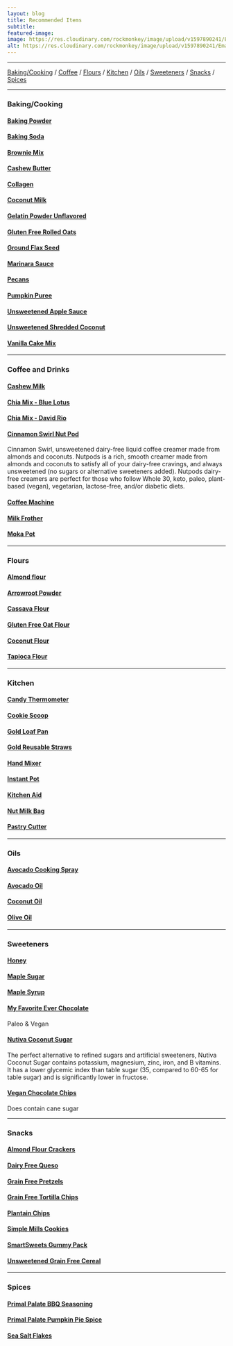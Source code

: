 ```yaml
---
layout: blog
title: Recommended Items
subtitle:
featured-image:
image: https://res.cloudinary.com/rockmonkey/image/upload/v1597890241/Email-Logo.jpg
alt: https://res.cloudinary.com/rockmonkey/image/upload/v1597890241/Email-Logo.jpg
---		
```


***

[Baking/Cooking](#Baking/Cooking) / [Coffee](#Coffee) / [Flours](#Flours) / [Kitchen](#Kitchen) / [Oils](#Oils) / [Sweeteners](#Sweeteners) / [Snacks](#Snacks) / [Spices](#Spices)


<a name="Baking/Cooking"></a>

***

### Baking/Cooking <a name="Baking"></a>


#### [Baking Powder](https://www.amazon.com/gp/product/B078T2TL6M/ref=as_li_qf_asin_il_tl?ie=UTF8&tag=h3withlaura-20&creative=9325&linkCode=as2&creativeASIN=B078T2TL6M&linkId=6e63a1b4128d3df32541bdf190cb7c80)

#### [Baking Soda](https://www.amazon.com/gp/product/B014GMV7RC/ref=as_li_qf_asin_il_tl?ie=UTF8&tag=h3withlaura-20&creative=9325&linkCode=as2&creativeASIN=B014GMV7RC&linkId=1c41da9ec6b1f05d46855718e9698faa)


#### [Brownie Mix](https://www.amazon.com/gp/product/B07RBN4RLV/ref=as_li_qf_asin_il_tl?ie=UTF8&tag=h3withlaura-20&creative=9325&linkCode=as2&creativeASIN=B07RBN4RLV&linkId=229e7dda02bf67c59c5a46ce68d7f7b1)


#### [Cashew Butter](https://www.amazon.com/gp/product/B019ZRRVT6/ref=as_li_qf_asin_il_tl?ie=UTF8&tag=h3withlaura-20&creative=9325&linkCode=as2&creativeASIN=B019ZRRVT6&linkId=0304e2ac008f00be89753200f7608cf0)


#### [Collagen](https://www.amazon.com/gp/product/B00NLR1PX0/ref=as_li_qf_asin_il_tl?ie=UTF8&tag=h3withlaura-20&creative=9325&linkCode=as2&creativeASIN=B00NLR1PX0&linkId=478a8a4e2b59df31261bd077b8fb2f27)


#### [Coconut Milk](https://www.amazon.com/gp/product/B001HTJ2BQ/ref=as_li_qf_asin_il_tl?ie=UTF8&tag=h3withlaura-20&creative=9325&linkCode=as2&creativeASIN=B001HTJ2BQ&linkId=b575c5a85a11d41a53593dfe056a3cff)

#### [Gelatin Powder Unflavored](https://www.amazon.com/gp/product/B00K6JEON4/ref=as_li_qf_asin_il_tl?ie=UTF8&tag=h3withlaura-20&creative=9325&linkCode=as2&creativeASIN=B00K6JEON4&linkId=86c5a920c6d3af7f2239e82a9e03eb3c)



#### [Gluten Free Rolled Oats](https://www.amazon.com/gp/product/B01FUI7GNK/ref=as_li_qf_asin_il_tl?ie=UTF8&tag=h3withlaura-20&creative=9325&linkCode=as2&creativeASIN=B01FUI7GNK&linkId=6d6e641b6a50623abf5739abf1eb4c3)

#### [Ground Flax Seed](https://www.amazon.com/gp/product/B00DOKFLYI/ref=as_li_qf_asin_il_tl?ie=UTF8&tag=h3withlaura-20&creative=9325&linkCode=as2&creativeASIN=B00DOKFLYI&linkId=06c100c0b80203f02a228dabea5ca73f)

#### [Marinara Sauce](https://www.amazon.com/gp/product/B01MRGWG9V/ref=as_li_qf_asin_il_tl?ie=UTF8&tag=h3withlaura-20&creative=9325&linkCode=as2&creativeASIN=B01MRGWG9V&linkId=ef268d4e97213abda22451df21ea0b72)

#### [Pecans](https://www.amazon.com/gp/product/B072KDS6HY/ref=as_li_qf_asin_il_tl?ie=UTF8&tag=h3withlaura-20&creative=9325&linkCode=as2&creativeASIN=B072KDS6HY&linkId=694ef6c0a4a336cebc468938cae9e5c5)


#### [Pumpkin Puree](https://www.amazon.com/gp/product/B0062A87HA/ref=as_li_qf_asin_il_tl?ie=UTF8&tag=h3withlaura-20&creative=9325&linkCode=as2&creativeASIN=B0062A87HA&linkId=31b06a61f786b66241e253f60109ef6d)

#### [Unsweetened Apple Sauce](https://www.amazon.com/gp/product/B01LXWM4VI/ref=as_li_qf_asin_il_tl?ie=UTF8&tag=h3withlaura-20&creative=9325&linkCode=as2&creativeASIN=B01LXWM4VI&linkId=2ad12a7b1fed80679831378996b8e4a8)

#### [Unsweetened Shredded Coconut](https://www.amazon.com/gp/product/B00LH26HZC/ref=as_li_qf_asin_il_tl?ie=UTF8&tag=h3withlaura-20&creative=9325&linkCode=as2&creativeASIN=B00LH26HZC&linkId=59b99b121bf12025aff4ab25c0ddbf7b)


#### [Vanilla Cake Mix](https://www.amazon.com/gp/product/B015NBNZ98/ref=as_li_qf_asin_il_tl?ie=UTF8&tag=h3withlaura-20&creative=9325&linkCode=as2&creativeASIN=B015NBNZ98&linkId=f77e87b1be0f8281c9006cb7d0e3ad54)
 <a name="Coffee and Drinks"></a>

 ***

### Coffee and Drinks

#### [Cashew Milk](https://www.amazon.com/gp/product/B07RCYSVFW/ref=as_li_qf_asin_il_tl?ie=UTF8&tag=h3withlaura-20&creative=9325&linkCode=as2&creativeASIN=B07RCYSVFW&linkId=80678dd68e130874fb749b7c32bb3a28)

#### [Chia Mix - Blue Lotus](https://www.amazon.com/gp/product/B0049K99RW/ref=as_li_qf_asin_il_tl?ie=UTF8&tag=h3withlaura-20&creative=9325&linkCode=as2&creativeASIN=B0049K99RW&linkId=ffbb9a9400f480b2fdfffcddfdf157f4)

#### [Chia Mix - David Rio](https://www.amazon.com/gp/product/B00176MMZM/ref=as_li_qf_asin_il_tl?ie=UTF8&tag=h3withlaura-20&creative=9325&linkCode=as2&creativeASIN=B00176MMZM&linkId=eadcde3337c59a142f22acd18d3e6b1b)

#### [Cinnamon Swirl Nut Pod](https://amzn.to/2ycQpkf "Cinnamon Swirl Nut Pod")
Cinnamon Swirl, unsweetened dairy-free liquid coffee creamer made from almonds and coconuts. Nutpods is a rich, smooth creamer made from almonds and coconuts to satisfy all of your dairy-free cravings, and always unsweetened (no sugars or alternative sweeteners added). Nutpods dairy-free creamers are perfect for those who follow Whole 30, keto, paleo, plant-based (vegan), vegetarian, lactose-free, and/or diabetic diets.
#### [Coffee Machine](https://www.amazon.com/gp/product/B07XSGLYBS/ref=as_li_qf_asin_il_tl?ie=UTF8&tag=h3withlaura-20&creative=9325&linkCode=as2&creativeASIN=B07XSGLYBS&linkId=bf51924fb53f1aa335c1425022d5f2d4)

#### [Milk Frother](https://www.amazon.com/gp/product/B06XHWQJKN/ref=as_li_qf_asin_il_tl?ie=UTF8&tag=h3withlaura-20&creative=9325&linkCode=as2&creativeASIN=B06XHWQJKN&linkId=363da833298f0c068a35910f57a680e3)

#### [Moka Pot](https://www.amazon.com/gp/product/B07CCLY82B/ref=as_li_qf_asin_il_tl?ie=UTF8&tag=h3withlaura-20&creative=9325&linkCode=as2&creativeASIN=B07CCLY82B&linkId=a8ec30cc5b52c0339672a9de316c6d88)



<a name="Flours"></a>

***

### Flours
#### [Almond flour](https://www.amazon.com/gp/product/B00CLLV2D0/ref=as_li_tl?ie=UTF8&camp=1789&creative=9325&creativeASIN=B00CLLV2D0&linkCode=as2&tag=h3withlaura-20&linkId=95d673b6047b5d309c17d3e4b4fdb312)

#### [Arrowroot Powder](https://www.amazon.com/gp/product/B00OJ757SK/ref=as_li_qf_asin_il_tl?ie=UTF8&tag=h3withlaura-20&creative=9325&linkCode=as2&creativeASIN=B00OJ757SK&linkId=0eda09c456da7a9a9c0a46dc20dd9bb1)

#### [Cassava Flour](https://www.amazon.com/gp/product/B00S5AZRYG/ref=as_li_qf_asin_il_tl?ie=UTF8&tag=h3withlaura-20&creative=9325&linkCode=as2&creativeASIN=B00S5AZRYG&linkId=fab2b957fd625c4d83ec041117139a18)

#### [Gluten Free Oat Flour](https://www.amazon.com/gp/product/B07XP6LSS5/ref=as_li_qf_asin_il_tl?ie=UTF8&tag=h3withlaura-20&creative=9325&linkCode=as2&creativeASIN=B07XP6LSS5&linkId=5546eadef5908841de16e152498bdf14)


#### [Coconut Flour](https://www.amazon.com/gp/product/B00BSZBEAG/ref=as_li_qf_asin_il_tl?ie=UTF8&tag=h3withlaura-20&creative=9325&linkCode=as2&creativeASIN=B00BSZBEAG&linkId=72270e4ec0bb7bc5f25a3693675620d7)


#### [Tapioca Flour](https://www.amazon.com/gp/product/B00VQO4YJC/ref=as_li_qf_asin_il_tl?ie=UTF8&tag=h3withlaura-20&creative=9325&linkCode=as2&creativeASIN=B00VQO4YJC&linkId=9fb90abefdb414d2d4d5b93f92d98764)

<a name="Kitchen"></a>

***

### Kitchen
#### [Candy Thermometer](https://www.amazon.com/gp/product/B007XVNDQ2/ref=as_li_qf_asin_il_tl?ie=UTF8&tag=h3withlaura-20&creative=9325&linkCode=as2&creativeASIN=B007XVNDQ2&linkId=23c3c1b2ace7c6db38074ffb08040784)

#### [Cookie Scoop](https://www.amazon.com/gp/product/B0000CDVD2/ref=as_li_qf_asin_il_tl?ie=UTF8&tag=h3withlaura-20&creative=9325&linkCode=as2&creativeASIN=B0000CDVD2&linkId=aa4becc3ff8b726493c975dfc9e45df3)

#### [Gold Loaf Pan](https://www.amazon.com/gp/product/B015CQZOCA/ref=as_li_qf_asin_il_tl?ie=UTF8&tag=h3withlaura-20&creative=9325&linkCode=as2&creativeASIN=B015CQZOCA&linkId=1ce6186b617295dd332b9f32f3bb870e)

#### [Gold Reusable Straws](https://www.amazon.com/gp/product/B07D34ZNMH/ref=as_li_qf_asin_il_tl?ie=UTF8&tag=h3withlaura-20&creative=9325&linkCode=as2&creativeASIN=B07D34ZNMH&linkId=0184f76a5bf03f2a7b8c02f403ce8bb1)

#### [Hand Mixer](https://www.amazon.com/gp/product/B082V3WRRN/ref=as_li_qf_asin_il_tl?ie=UTF8&tag=h3withlaura-20&creative=9325&linkCode=as2&creativeASIN=B082V3WRRN&linkId=d96544b9f0d9c0afce03faa31da21ad8)

#### [Instant Pot](https://www.amazon.com/gp/product/B07RCNHTLS/ref=as_li_qf_asin_il_tl?ie=UTF8&tag=h3withlaura-20&creative=9325&linkCode=as2&creativeASIN=B07RCNHTLS&linkId=de97f722468f2c0df24ffad2dbb8acf3)

#### [Kitchen Aid](https://www.amazon.com/gp/product/B00063ULMI/ref=as_li_qf_asin_il_tl?ie=UTF8&tag=h3withlaura-20&creative=9325&linkCode=as2&creativeASIN=B00063ULMI&linkId=84bd607d4827be792a491d96e8b5c4e6)

#### [Nut Milk Bag](https://www.amazon.com/gp/product/B07JH5D6HQ/ref=as_li_qf_asin_il_tl?ie=UTF8&tag=h3withlaura-20&creative=9325&linkCode=as2&creativeASIN=B07JH5D6HQ&linkId=45deda9a4fc7022f224f01a97722b4b4)

#### [Pastry Cutter](https://www.amazon.com/gp/product/B01CX1RIMQ/ref=as_li_qf_asin_il_tl?ie=UTF8&tag=h3withlaura-20&creative=9325&linkCode=as2&creativeASIN=B01CX1RIMQ&linkId=9f41c94c1e4f8a33803a39c347dc6f22)

<a name="Oils"></a>

***

### Oils
#### [Avocado Cooking Spray](https://www.amazon.com/gp/product/B00P2DKCHG/ref=as_li_qf_asin_il_tl?ie=UTF8&tag=h3withlaura-20&creative=9325&linkCode=as2&creativeASIN=B00P2DKCHG&linkId=4f6ddd9128ff6eed625da178ebb6decb)

#### [Avocado Oil](https://www.amazon.com/gp/product/B00K4QF4HO/ref=as_li_qf_asin_il_tl?ie=UTF8&tag=h3withlaura-20&creative=9325&linkCode=as2&creativeASIN=B00K4QF4HO&linkId=47d2f2b20f4aed10c63c96188c3f1ca1)

#### [Coconut Oil](https://www.amazon.com/gp/product/B00NFJPK5S/ref=as_li_qf_asin_il_tl?ie=UTF8&tag=h3withlaura-20&creative=9325&linkCode=as2&creativeASIN=B00NFJPK5S&linkId=4e110ade438f4144b6f52f5f7d042f4d)

#### [Olive Oil](https://www.amazon.com/gp/product/B01EM6TJ4A/ref=as_li_qf_asin_il_tl?ie=UTF8&tag=h3withlaura-20&creative=9325&linkCode=as2&creativeASIN=B01EM6TJ4A&linkId=c1f713a7d89ea3ed322c5925fe55ffa2)

<a name="Sweeteners"></a>

***

### Sweeteners

#### [Honey](https://www.amazon.com/gp/product/B006MWDFUC/ref=as_li_qf_asin_il_tl?ie=UTF8&tag=h3withlaura-20&creative=9325&linkCode=as2&creativeASIN=B006MWDFUC&linkId=35df2b93103d3b737e6f33cdd1f370ef)

#### [Maple Sugar](https://www.amazon.com/gp/product/B000JJHDVG/ref=as_li_qf_asin_il_tl?ie=UTF8&tag=h3withlaura-20&creative=9325&linkCode=as2&creativeASIN=B000JJHDVG&linkId=c9dc23157efbd9829cd1d3468ce1d75e)

#### [Maple Syrup](https://www.amazon.com/gp/product/B074V3V186/ref=as_li_qf_asin_il_tl?ie=UTF8&tag=h3withlaura-20&creative=9325&linkCode=as2&creativeASIN=B074V3V186&linkId=c795a8d456d528de71906d10bbc46d47)

#### [My Favorite Ever Chocolate](https://www.amazon.com/gp/product/B07DRQ795N/ref=as_li_qf_asin_il_tl?ie=UTF8&tag=h3withlaura-20&creative=9325&linkCode=as2&creativeASIN=B07DRQ795N&linkId=4eb872b15b2d67bf45dcf71c4ca03aac)
Paleo & Vegan



#### [Nutiva Coconut Sugar](https://amzn.to/39mBvoz "Nutiva Coconut Sugar")
The perfect alternative to refined sugars and artificial sweeteners, Nutiva Coconut Sugar contains potassium, magnesium, zinc, iron, and B vitamins. It has a lower glycemic index than table sugar (35, compared to 60-65 for table sugar) and is significantly lower in fructose.



#### [Vegan Chocolate Chips](https://www.amazon.com/gp/product/B00OWMIEYG/ref=as_li_qf_asin_il_tl?ie=UTF8&tag=h3withlaura-20&creative=9325&linkCode=as2&creativeASIN=B00OWMIEYG&linkId=a2fe67e88144bccdf33a0a17d099e7e4)
Does contain cane sugar

<a name="Snacks"></a>

***

### Snacks
#### [Almond Flour Crackers](https://www.amazon.com/gp/product/B07FTV315M/ref=as_li_qf_asin_il_tl?ie=UTF8&tag=h3withlaura-20&creative=9325&linkCode=as2&creativeASIN=B07FTV315M&linkId=ddca8e287053daef9e98a67576c82503)

#### [Dairy Free Queso](https://www.amazon.com/gp/product/B07TFJDH1G/ref=as_li_qf_asin_il_tl?ie=UTF8&tag=h3withlaura-20&creative=9325&linkCode=as2&creativeASIN=B07TFJDH1G&linkId=78cf0bb69a8020fa0414a7b365801ada)

#### [Grain Free Pretzels](https://www.amazon.com/gp/product/B0887YXX7H/ref=as_li_qf_asin_il_tl?ie=UTF8&tag=h3withlaura-20&creative=9325&linkCode=as2&creativeASIN=B0887YXX7H&linkId=43e58786beaa2a5b67da21199d1cbcdb)

#### [Grain Free Tortilla Chips](https://www.amazon.com/gp/product/B071XY8BDQ/ref=as_li_qf_asin_il_tl?ie=UTF8&tag=h3withlaura-20&creative=9325&linkCode=as2&creativeASIN=B071XY8BDQ&linkId=47a55f41da980c5f299e3012cf6df8bf)

#### [Plantain Chips](https://www.amazon.com/gp/product/B078211CYX/ref=as_li_qf_asin_il_tl?ie=UTF8&tag=h3withlaura-20&creative=9325&linkCode=as2&creativeASIN=B078211CYX&linkId=a80e05da3b4c47f497c9035d1628cd9a)

#### [Simple Mills Cookies](https://www.amazon.com/gp/product/B08FW89K6M/ref=as_li_qf_asin_il_tl?ie=UTF8&tag=h3withlaura-20&creative=9325&linkCode=as2&creativeASIN=B08FW89K6M&linkId=8dd323fc408a030de471dacab0f616e9)

#### [SmartSweets Gummy Pack](https://www.amazon.com/gp/product/B087NXZRHC/ref=as_li_qf_asin_il_tl?ie=UTF8&tag=h3withlaura-20&creative=9325&linkCode=as2&creativeASIN=B087NXZRHC&linkId=3083ac973c6b1af874f6f8ba94836d64)

#### [Unsweetened Grain Free Cereal](https://www.amazon.com/gp/product/B07Y5N3G97/ref=as_li_qf_asin_il_tl?ie=UTF8&tag=h3withlaura-20&creative=9325&linkCode=as2&creativeASIN=B07Y5N3G97&linkId=f64b76ca241e6138870139135b7f4ff6)

<a name="Spices"></a>


***

### Spices
#### [Primal Palate BBQ Seasoning](https://www.amazon.com/gp/product/B01DH795LM/ref=as_li_qf_asin_il_tl?ie=UTF8&tag=h3withlaura-20&creative=9325&linkCode=as2&creativeASIN=B01DH795LM&linkId=eac72f5c1ef62494e3897e3adc932e1f)

#### [Primal Palate Pumpkin Pie Spice](https://www.amazon.com/gp/product/B01KIK16OA/ref=as_li_qf_asin_il_tl?ie=UTF8&tag=h3withlaura-20&creative=9325&linkCode=as2&creativeASIN=B01KIK16OA&linkId=635cedf4f0961658d626b2383addc07c])

#### [Sea Salt Flakes](https://www.amazon.com/gp/product/B001XVW3DC/ref=as_li_qf_asin_il_tl?ie=UTF8&tag=h3withlaura-20&creative=9325&linkCode=as2&creativeASIN=B001XVW3DC&linkId=adc4d0d698313538dff75011045de9da)
